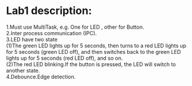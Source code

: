 # Lab1 description:
1.Must use MultiTask, e.g.  One for LED ,  other for Button.  
2.Inter process communication (IPC).  
3.LED have two state  
(1)The green LED lights up for 5 seconds, then turns to a red LED lights up for 5 seconds (green LED off), and then switches back to the green LED lights up for 5 seconds (red LED off), and so on.  
(2)The red LED blinking.If the button is pressed, the LED will switch to another state.  
4.Debounce.Edge detection.  

